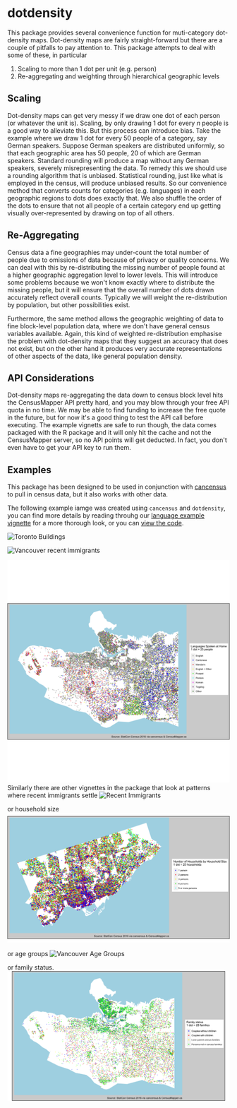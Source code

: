 # dotdensity
This package provides several convenience function for muti-category dot-density maps. Dot-density maps are fairly straight-forward but there are a couple of pitfalls to pay attention to. This package attempts to
deal with some of these, in particular

1. Scaling to more than 1 dot per unit (e.g. person)
2. Re-aggregating and weighting through hierarchical geographic levels

## Scaling
Dot-density maps can get very messy if we draw one dot of each person (or whatever the unit is). Scaling, by
only drawing 1 dot for every *n* people is a good way to alleviate this. But this process can introduce bias. Take
the example where we draw 1 dot for every 50 people of a category, say German speakers. Suppose German speakers
are distributed uniformly, so that each geographic area has 50 people, 20 of which are German speakers. Standard rounding will produce a
map without any German speakers, severely misrepresenting the data. To remedy this we should use a rounding algorithm that is unbiased. Statistical rounding, just like what is employed in the census, will produce unbiased results. So our convenience method that converts counts for categories (e.g. languages) in each geographic regions to dots does exactly that. We also shuffle the order of the dots to ensure that not all people of a certain category end up getting visually over-represented by drawing on top of all others.

## Re-Aggregating
Census data a fine geographies may under-count the total number of people due to omissions of data because of privacy or quality concerns. We can deal with this by re-distributing the missing number of people found at a higher geographic aggregation level to lower levels. This will introduce some problems because we won't know exactly where to distribute the missing people, but it will ensure that the overall number of dots drawn accurately reflect overall counts. Typically we will weight the re-distribution by population, but other possibilities exist.

Furthermore, the same method allows the geographic weighting of data to fine block-level population data, where
we don't have general census variables available. Again, this kind of weighted re-distribution emphasise the problem with dot-density maps that they suggest an accuracy that does not exist, but on the other hand it produces very accurate representations of other aspects of the data, like general population density.

## API Considerations
Dot-density maps re-aggregating the data down to census block level hits the CensusMapper API pretty hard, and
you may blow through your free API quota in no time. We may be able to find funding to increase the free quote in
the future, but for now it's a good thing to test the API call before executing. The example vignetts are safe to
run though, the data comes packaged with the R package and it will only hit the cache and not the CensusMapper server,
so no API points will get deducted. In fact, you don't even have to get your API key to run them.

## Examples
This package has been designed to be used in conjunction with [cancensus](https://github.com/mountainMath/cancensus) to pull in census data, but it also works with other data.

The following example iamge was created using `cancensus` and `dotdensity`, you can find more details by reading throuhg our [language example vignette](https://mountainmath.ca/languages-example.nb.html) for a more thorough look, or you can [view the code](https://github.com/mountainMath/dotdensity/blob/master/vignettes/languages-example.Rmd).


![Toronto Buildings](images/dwellings.png)

![Vancouver recent immigrants](images/recent_immigrants.png)


![Vancouver languages](images/vancouver-languages.png)
Similarly there are other vignettes in the package that look at patterns where recent immigrants settle
![Recent Immigrants](images/recent_immigrants.png)


or household size
![Topronto Household Size](images/toronto-hh-size.png)

or age groups
![Vancouver Age Groups](images/vancouver-age.png)

or family status.
![Vancouver Family Status](images/vancouver-families.png)

